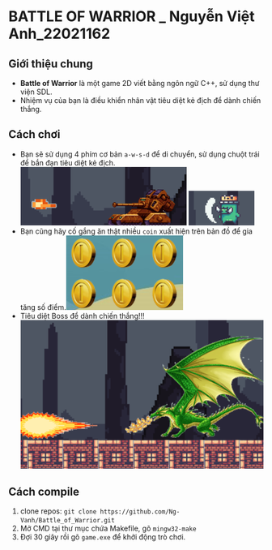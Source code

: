 # **BATTLE OF WARRIOR _ Nguyễn Việt Anh_22021162**
## Giới thiệu chung
 - **Battle of Warrior** là một game 2D viết bằng ngôn ngữ C++, sử dụng thư viện SDL.
 - Nhiệm vụ của bạn là điều khiển nhân vật tiêu diệt kẻ địch để dành chiến thắng.


## Cách chơi
- Bạn sẽ sử dụng 4 phím cơ bản `a-w-s-d` để di chuyển, sử dụng chuột trái để bắn đạn tiêu diệt kẻ địch.
![example](Game/readme/tank.png) ![example](Game/readme/quai2.png)
- Bạn cũng hãy cố gắng ăn thật nhiều `coin` xuất hiện trên bản đồ để gia tăng số điểm.![example](Game/readme/coin.png)
- Tiêu diệt Boss để dành chiến thắng!!! ![example](Game/readme/boss.png)

## Cách compile
1. clone repos: `git clone https://github.com/Ng-Vanh/Battle_of_Warrior.git`
2. Mở CMD tại thư mục chứa Makefile, gõ `mingw32-make`
3. Đợi 30 giây rồi gõ `game.exe` để khởi động trò chơi.

